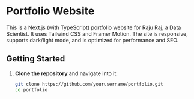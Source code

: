 # Portfolio Website

This is a Next.js (with TypeScript) portfolio website for Raju Raj, a Data Scientist. It uses Tailwind CSS and Framer Motion. The site is responsive, supports dark/light mode, and is optimized for performance and SEO.

## Getting Started

1. **Clone the repository** and navigate into it:
   ```bash
   git clone https://github.com/yourusername/portfolio.git
   cd portfolio
